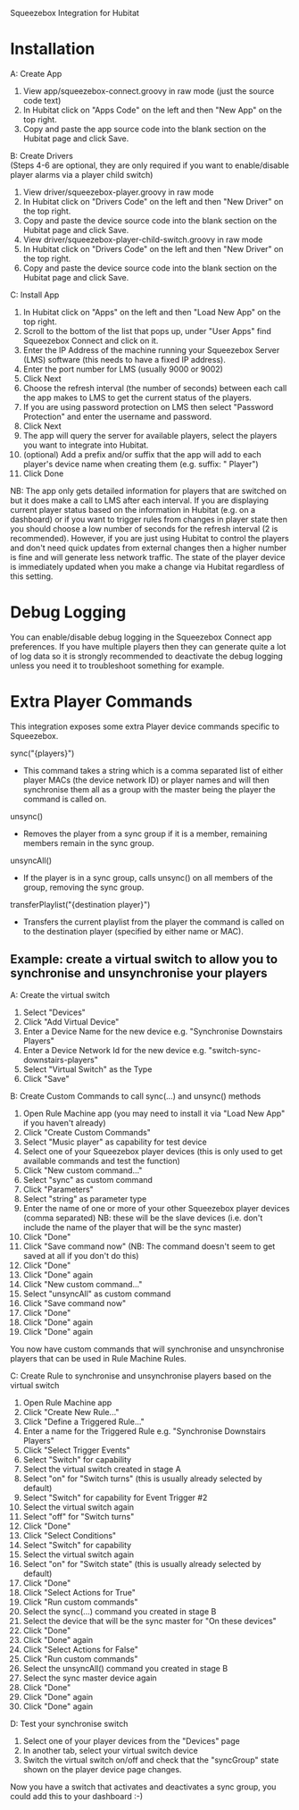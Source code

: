 Squeezebox Integration for Hubitat

Installation
============

A: Create App
1. View app/squeezebox-connect.groovy in raw mode (just the source code text)
2. In Hubitat click on "Apps Code" on the left and then "New App" on the top right.
3. Copy and paste the app source code into the blank section on the Hubitat page and click Save.

B: Create Drivers<br>
(Steps 4-6 are optional, they are only required if you want to enable/disable player alarms via a player child switch)
1. View driver/squeezebox-player.groovy in raw mode
2. In Hubitat click on "Drivers Code" on the left and then "New Driver" on the top right.
3. Copy and paste the device source code into the blank section on the Hubitat page and click Save.
4. View driver/squeezebox-player-child-switch.groovy in raw mode
5. In Hubitat click on "Drivers Code" on the left and then "New Driver" on the top right.
6. Copy and paste the device source code into the blank section on the Hubitat page and click Save.

C: Install App
1. In Hubitat click on "Apps" on the left and then "Load New App" on the top right.
2. Scroll to the bottom of the list that pops up, under "User Apps" find Squeezebox Connect and click on it.
3. Enter the IP Address of the machine running your Squeezebox Server (LMS) software (this needs to have a fixed IP address).
4. Enter the port number for LMS (usually 9000 or 9002)
5. Click Next
6. Choose the refresh interval (the number of seconds) between each call the app makes to LMS to get the current status of the players. 
7. If you are using password protection on LMS then select "Password Protection" and enter the username and password.
8. Click Next
9. The app will query the server for available players, select the players you want to integrate into Hubitat.
10. (optional) Add a prefix and/or suffix that the app will add to each player's device name when creating them (e.g. suffix: "&nbsp;Player")
11. Click Done

NB: The app only gets detailed information for players that are switched on but it does make a call to LMS after each interval. If you are displaying current player status based on the information in Hubitat (e.g. on a dashboard) or if you want to trigger rules from changes in player state then you should choose a low number of seconds for the refresh interval (2 is recommended). However, if you are just using Hubitat to control the players and don't need quick updates from external changes then a higher number is fine and will generate less network traffic. The state of the player device is immediately updated when you make a change via Hubitat regardless of this setting.

Debug Logging
=============
You can enable/disable debug logging in the Squeezebox Connect app preferences. If you have multiple players then they can generate quite a lot of log data so it is strongly recommended to deactivate the debug logging unless you need it to troubleshoot something for example.

Extra Player Commands
=====================
This integration exposes some extra Player device commands specific to Squeezebox.

sync("{players}")
- This command takes a string which is a comma separated list of either player MACs (the device network ID) or player names and will then synchronise them all as a group with the master being the player the command is called on.

unsync()
- Removes the player from a sync group if it is a member, remaining members remain in the sync group.

unsyncAll()
- If the player is in a sync group, calls unsync() on all members of the group, removing the sync group.

transferPlaylist("{destination player}")
- Transfers the current playlist from the player the command is called on to the destination player (specified by either name or MAC).

Example: create a virtual switch to allow you to synchronise and unsynchronise your players
-------------------------------------------------------------------------------------------

A: Create the virtual switch

1. Select "Devices"
2. Click "Add Virtual Device"
3. Enter a Device Name for the new device e.g. "Synchronise Downstairs Players"
4. Enter a Device Network Id for the new device e.g. "switch-sync-downstairs-players"
5. Select "Virtual Switch" as the Type
6. Click "Save"

B: Create Custom Commands to call sync(...) and unsync() methods

1. Open Rule Machine app (you may need to install it via "Load New App" if you haven't already)
2. Click "Create Custom Commands"
3. Select "Music player" as capability for test device
4. Select one of your Squeezebox player devices (this is only used to get available commands and test the function)
5. Click "New custom command..."
6. Select "sync" as custom command
7. Click "Parameters"
8. Select "string" as parameter type
9. Enter the name of one or more of your other Squeezebox player devices (comma separated)
NB: these will be the slave devices (i.e. don't include the name of the player that will be the sync master)
10. Click "Done"
11. Click "Save command now" (NB: The command doesn't seem to get saved at all if you don't do this)
12. Click "Done"
13. Click "Done" again
14. Click "New custom command..."
15. Select "unsyncAll" as custom command
16. Click "Save command now"
17. Click "Done"
18. Click "Done" again
19. Click "Done" again

You now have custom commands that will synchronise and unsynchronise players that can be used in Rule Machine Rules.

C: Create Rule to synchronise and unsynchronise players based on the virtual switch

1. Open Rule Machine app
2. Click "Create New Rule..."
3. Click "Define a Triggered Rule..."
4. Enter a name for the Triggered Rule e.g. "Synchronise Downstairs Players"
5. Click "Select Trigger Events"
6. Select "Switch" for capability
7. Select the virtual switch created in stage A
8. Select "on" for "Switch turns" (this is usually already selected by default)
9. Select "Switch" for capability for Event Trigger #2
10. Select the virtual switch again
11. Select "off" for "Switch turns"
12. Click "Done"
13. Click "Select Conditions"
14. Select "Switch" for capability
15. Select the virtual switch again
16. Select "on" for "Switch state" (this is usually already selected by default)
17. Click "Done"
18. Click "Select Actions for True"
19. Click "Run custom commands"
20. Select the sync(...) command you created in stage B
21. Select the device that will be the sync master for "On these devices"
22. Click "Done"
23. Click "Done" again
24. Click "Select Actions for False"
25. Click "Run custom commands"
26. Select the unsyncAll() command you created in stage B
27. Select the sync master device again
28. Click "Done"
29. Click "Done" again
30. Click "Done" again

D: Test your synchronise switch

1. Select one of your player devices from the "Devices" page
2. In another tab, select your virtual switch device
3. Switch the virtual switch on/off and check that the "syncGroup" state shown on the player device page changes.

Now you have a switch that activates and deactivates a sync group, you could add this to your dashboard :-)

